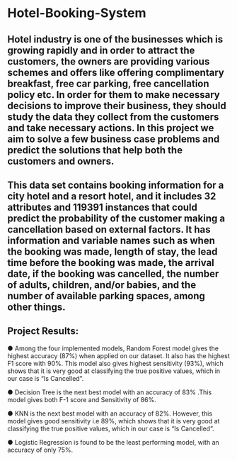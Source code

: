 # Hotel-Booking-System

## Hotel industry is one of the businesses which is growing rapidly and in order to attract the customers, the owners are providing various schemes and offers like offering complimentary breakfast, free car parking, free cancellation policy etc. In order for them to make necessary decisions to improve their business, they should study the data they collect from the customers and take necessary actions. In this project we aim to solve a few business case problems and predict the solutions that help both the customers and owners.

## This data set contains booking information for a city hotel and a resort hotel, and it includes 32 attributes and 119391 instances that could predict the probability of the customer making a cancellation based on external factors. It has information and variable names such as when the booking was made, length of stay, the lead time before the booking was made, the arrival date, if the booking was cancelled, the number of adults, children, and/or babies, and the number of available parking spaces, among other things.

## Project Results:

● Among the four implemented models, Random Forest model gives the highest accuracy (87%) when applied on our dataset. It also has the highest F1 score with 90%. This model also gives highest sensitivity (93%), which shows that it is very good at classifying the true positive values, which in our case is “Is Cancelled”.

● Decision Tree is the next best model with an accuracy of 83% .This model gives both F-1 score and Sensitivity of 86%.

● KNN is the next best model with an accuracy of 82%. However, this model gives good sensitivity i.e 89%, which shows that it is very good at classifying the true positive values, which in our case is “Is Cancelled”.

● Logistic Regression is found to be the least performing model, with an accuracy of
only 75%.
